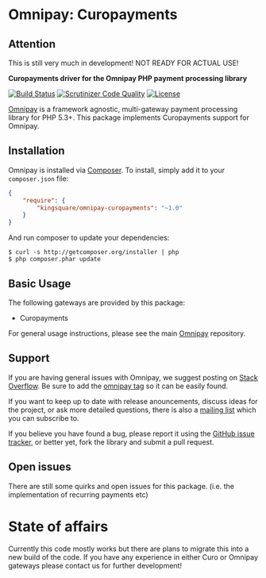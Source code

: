 # Omnipay: Curopayments

## Attention

This is still very much in development! NOT READY FOR ACTUAL USE!

**Curopayments driver for the Omnipay PHP payment processing library**

[![Build Status](https://travis-ci.org/kingsquare/omnipay-curopayments.png?branch=master)](https://travis-ci.org/kingsquare/omnipay-curopayments)
[![Scrutinizer Code Quality](https://scrutinizer-ci.com/g/kingsquare/omnipay-curopayments/badges/quality-score.png?b=master)](https://scrutinizer-ci.com/g/kingsquare/omnipay-curopayments/?branch=master)
[![License](https://poser.pugx.org/kingsquare/omnipay-curopayments/license.svg)](https://packagist.org/packages/kingsquare/omnipay-curopayments)

[Omnipay](https://github.com/thephpleague/omnipay) is a framework agnostic, multi-gateway payment processing library for PHP 5.3+. This package implements Curopayments support for Omnipay.

## Installation

Omnipay is installed via [Composer](http://getcomposer.org/). To install, simply add it to your `composer.json` file:

```json
{
    "require": {
        "kingsquare/omnipay-curopayments": "~1.0"
    }
}
```

And run composer to update your dependencies:

    $ curl -s http://getcomposer.org/installer | php
    $ php composer.phar update

## Basic Usage

The following gateways are provided by this package:

* Curopayments

For general usage instructions, please see the main [Omnipay](https://github.com/thephpleague/omnipay) repository.

## Support

If you are having general issues with Omnipay, we suggest posting on [Stack Overflow](http://stackoverflow.com/). Be sure to add the [omnipay tag](http://stackoverflow.com/questions/tagged/omnipay) so it can be easily found.

If you want to keep up to date with release anouncements, discuss ideas for the project, or ask more detailed questions, there is also a [mailing list](https://groups.google.com/forum/#!forum/omnipay) which you can subscribe to.

If you believe you have found a bug, please report it using the [GitHub issue tracker](https://github.com/kingsquare/omnipay-curopayments/issues), or better yet, fork the library and submit a pull request.

## Open issues

There are still some quirks and open issues for this package. (i.e. the implementation of recurring payments etc)

# State of affairs
Currently this code mostly works but there are plans to migrate this into a new build of the code. If you have any experience in either Curo or Omnipay gateways please contact us for further development!
